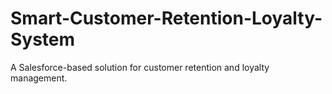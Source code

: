 # Smart-Customer-Retention-Loyalty-System
A Salesforce-based solution for customer retention and loyalty management.
